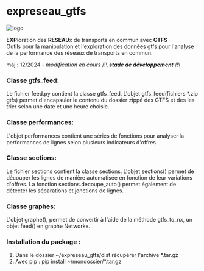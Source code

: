 # expreseau_gtfs

![logo]()

**EXP**loration des **RESEAU**x de transports en commun avec **GTFS**\
Outils pour la manipulation et l'exploration des données gtfs pour l'analyse de la performance des réseaux de transports en commun.

maj : 12/2024 - *modification en cours*
 /!\ ***stade de développement*** /!\

### Classe gtfs_feed:
Le fichier feed.py contient la classe gtfs_feed. 
L'objet gtfs_feed(fichiers *.zip gtfs) permet d'encapsuler le contenu du dossier zippé des GTFS et des les trier selon une date et une heure choisie.

### Classe performances:
L'objet performances contient une séries de fonctions pour analyser la performances de lignes selon plusieurs indicateurs d'offres.

### Classe sections:
Le fichier sections contient la classe sections. L'objet sections() permet de découper les lignes de manière automatisée en fonction de leur variations d'offres.
La fonction sections.decoupe_auto() permet également de détecter les séparations et jonctions de lignes.

### Classe graphes:
L'objet graphe(), permet de convertir à l'aide de la méthode gtfs_to_nx, un objet feed() en graphe Networkx.


### Installation du package :
  1. Dans le dossier ~/expreseau_gtfs/dist récupérer l'archive *.tar.gz
  2. Avec pip : pip install ~/mondossier/*.tar.gz


